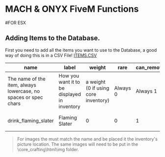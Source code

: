 # MACH & ONYX FiveM Functions


#FOR ESX



## Adding Items to the Database.  
First you need to add all the items you want to use to the Database, a good way of doing this is in a CSV File! 
[ITEMS.CSV](/items.csv)  


| name                                                            | label                                        | weight                               | rare     | can\_remove | degrade\_modifier | unique   | description      | x                   | y | category                |
| --------------------------------------------------------------- | -------------------------------------------- | ------------------------------------ | -------- | ----------- | ----------------- | -------- | ---------------- | ------------------- | - | ----------------------- |
| The name of the item, always lowercase, no spaces or spec chars | How you want it to be displayed in inventory | a weight (0 if using core inventory) | Always 0 | Always 1    | Best set to 1     | Always 0 | opt discription  | Core inventroy Size |   | Core inventory category |
| drink\_flaming\_slater                                          | Flaming Slater                               | 0                                    | 0        | 1           | 1                 | 0        | Boom Peepo Drunk | 1                   | 1 | drinks                  |

> For images the must match the name and be placed it the inventory's picture location. The same images will need to be put in the \core_crafting\html\img folder.
